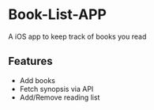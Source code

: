 # Book-List-APP
A iOS app to keep track of books you read

## Features
* Add books
* Fetch synopsis via API
* Add/Remove reading list

